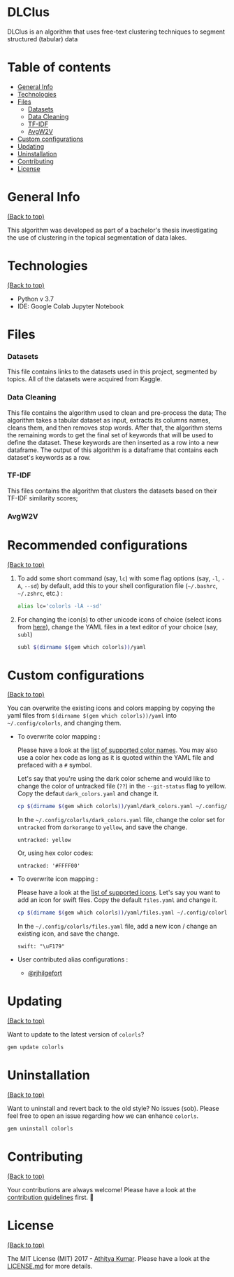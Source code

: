 # DLClus

DLClus is an algorithm that uses free-text clustering techniques to segment structured (tabular) data

# Table of contents

- [General Info](#general-info)
- [Technologies](#technologies)
- [Files](#files)
  - [Datasets](#datasets)
  - [Data Cleaning](#data-cleaning)
  - [TF-IDF](#tf-idf)
  - [AvgW2V](#AvgW2V)
- [Custom configurations](#custom-configurations)
- [Updating](#updating)
- [Uninstallation](#uninstallation)
- [Contributing](#contributing)
- [License](#license)

# General Info

[(Back to top)](#table-of-contents)

This algorithm was developed as part of a bachelor's thesis investigating the use of clustering in the topical segmentation of data lakes.

# Technologies

[(Back to top)](#table-of-contents)

- Python v 3.7
- IDE: Google Colab Jupyter Notebook 

# Files

### Datasets

This file contains links to the datasets used in this project, segmented by topics. 
All of the datasets were acquired from Kaggle.

### Data Cleaning

This file contains the algorithm used to clean and pre-process the data; 
The algorithm takes a tabular dataset as input, extracts its columns names, cleans them, and then removes stop words. After that, the algorithm stems the remaining words to get the final set of keywords that will be used to define the dataset. These keywords are then inserted as a row into a new dataframe.
The output of this algorithm is a dataframe that contains each dataset's keywords as a row.

### TF-IDF

This files contains the algorithm that clusters the datasets based on their TF-IDF similarity scores;


### AvgW2V

# Recommended configurations

[(Back to top)](#table-of-contents)

1. To add some short command (say, `lc`) with some flag options (say, `-l`, `-A`, `--sd`) by default, add this to your shell configuration file (`~/.bashrc`, `~/.zshrc`, etc.) :
    ```sh
    alias lc='colorls -lA --sd'
    ```

2. For changing the icon(s) to other unicode icons of choice (select icons from [here](https://nerdfonts.com/)), change the YAML files in a text editor of your choice (say, `subl`)

    ```sh
    subl $(dirname $(gem which colorls))/yaml
    ```

# Custom configurations

[(Back to top)](#table-of-contents)

You can overwrite the existing icons and colors mapping by copying the yaml files from `$(dirname $(gem which colorls))/yaml` into `~/.config/colorls`, and changing them.

- To overwrite color mapping :

  Please have a look at the [list of supported color names](https://github.com/sickill/rainbow#color-list). You may also use a color hex code as long as it is quoted within the YAML file and prefaced with a `#` symbol.

  Let's say that you're using the dark color scheme and would like to change the color of untracked file (`??`) in the `--git-status` flag to yellow. Copy the defaut `dark_colors.yaml` and change it.

  ```sh
  cp $(dirname $(gem which colorls))/yaml/dark_colors.yaml ~/.config/colorls/dark_colors.yaml
  ```

  In the `~/.config/colorls/dark_colors.yaml` file, change the color set for `untracked` from `darkorange` to `yellow`, and save the change.

  ```
  untracked: yellow
  ```

  Or, using hex color codes:

  ```
  untracked: '#FFFF00'
  ```

- To overwrite icon mapping :

  Please have a look at the [list of supported icons](https://nerdfonts.com/). Let's say you want to add an icon for swift files. Copy the default `files.yaml` and change it.

  ```sh
  cp $(dirname $(gem which colorls))/yaml/files.yaml ~/.config/colorls/files.yaml`
  ```

  In the `~/.config/colorls/files.yaml` file, add a new icon / change an existing icon, and save the change.


  ```
  swift: "\uF179"
  ```

- User contributed alias configurations :

  - [@rjhilgefort](https://gist.github.com/rjhilgefort/51ea47dd91bcd90cd6d9b3b199188c16)


# Updating

[(Back to top)](#table-of-contents)

Want to update to the latest version of `colorls`?

```sh
gem update colorls
```

# Uninstallation

[(Back to top)](#table-of-contents)

Want to uninstall and revert back to the old style? No issues (sob). Please feel free to open an issue regarding how we can enhance `colorls`.

```sh
gem uninstall colorls
```

# Contributing

[(Back to top)](#table-of-contents)

Your contributions are always welcome! Please have a look at the [contribution guidelines](CONTRIBUTING.md) first. :tada:

# License

[(Back to top)](#table-of-contents)


The MIT License (MIT) 2017 - [Athitya Kumar](https://github.com/athityakumar/). Please have a look at the [LICENSE.md](LICENSE.md) for more details.
